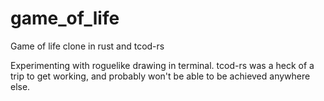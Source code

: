 # game_of_life
Game of life clone in rust and tcod-rs

Experimenting with roguelike drawing in terminal.
tcod-rs was a heck of a trip to get working, and probably won't be able to be achieved anywhere else.
